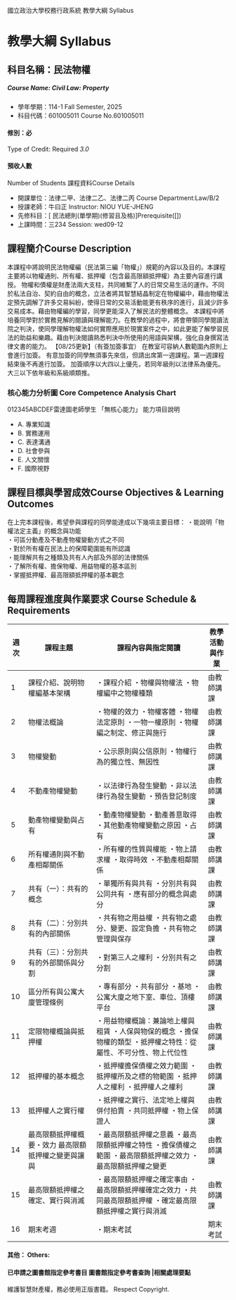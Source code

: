 國立政治大學校務行政系統 教學大綱 Syllabus
# 教學大綱 Syllabus
##  科目名稱：民法物權 
#####  Course Name: Civil Law: Property
  * 學年學期：114-1 Fall Semester, 2025 
  * 科目代碼：601005011 Course No.601005011
#### 修別：必
Type of Credit: Required 
_3.0_
#### 預收人數
Number of Students
課程資料Course Details
  * 開課單位：法律二甲、法律二乙、法律二丙 Course Department:Law/B/2 
  * 授課老師：牛曰正 Instructor: NIOU YUE-JHENG 
  * 先修科目：[ 民法總則(單學期)(修習且及格)]Prerequisite([])
  * 上課時間：三234 Session: wed09-12
##  課程簡介Course Description
本課程中將說明民法物權編（民法第三編「物權」）規範的內容以及目的。本課程主要將以物權通則、所有權、抵押權（包含最高限額抵押權）為主要內容進行講授。
物權和債權是財產法兩大支柱，共同維繫了人的日常交易生活的運作。不同於私法自治、契約自由的概念，立法者將其智慧結晶制定在物權編中，藉由物權法定預先調解了許多交易糾紛，使得日常的交易活動能更有秩序的進行，且減少許多交易成本。藉由物權編的學習，同學更能深入了解民法的整體概念。
本課程中將培養同學對於實務見解的閱讀與理解能力。在教學的過程中，將會帶領同學閱讀法院之判決，使同學理解物權法如何實際應用於現實案件之中，如此更能了解學習民法的助益和樂趣。藉由判決閱讀熟悉判決中所使用的用語與架構，強化自身撰寫法律文書的能力。
【08/25更新】（有簽加簽事宜）
在教室可容納人數範圍內原則上會進行加簽。
有意加簽的同學無須事先來信，但請出席第一週課程。第一週課程結束後不再進行加簽。
加簽順序以大四以上優先，若同年級則以法律系為優先。大三以下依年級和系級順類推。
###  核心能力分析圖 Core Competence Analysis Chart
012345ABCDEF雷達圖老師學生
「無核心能力」 
能力項目說明
  * A. 專業知識
  * B. 實務運用
  * C. 表達溝通
  * D. 社會參與
  * E. 人文關懷
  * F. 國際視野
##  課程目標與學習成效Course Objectives & Learning Outcomes 
在上完本課程後，希望參與課程的同學能達成以下幾項主要目標：
・能說明「物權法定主義」的概念與功能  
・可區分動產及不動產物權變動方式之不同  
・對於所有權在民法上的保障範圍能有所認識  
・能理解共有之種類及共有人內部及外部的法律關係  
・了解所有權、擔保物權、用益物權的基本區別  
・掌握抵押權、最高限額抵押權的基本觀念
##  每周課程進度與作業要求 Course Schedule & Requirements
週次 |  課程主題 |  課程內容與指定閱讀 |  教學活動與作業  
---|---|---|---  
1 |  課程介紹、說明物權編基本架構 |  ・課程介紹 ・物權與物權法 ・物權編中之物權種類 |  由教師講課  
2 |  物權法概論 |  ・物權的效力 ・物權客體 ・物權法定原則 ・一物一權原則 ・物權編之制定、修正與施行 |  由教師講課  
3 |  物權變動 |  ・公示原則與公信原則 ・物權行為的獨立性、無因性 |  由教師講課  
4 |  不動產物權變動 |  ・以法律行為發生變動 ・非以法律行為發生變動 ・預告登記制度 |  由教師講課  
5 |  動產物權變動與占有 |  ・動產物權變動 ・動產善意取得 ・其他動產物權變動之原因 ・占有 |  由教師講課  
6 |  所有權通則與不動產相鄰關係 |  ・所有權的性質與權能 ・物上請求權 ・取得時效 ・不動產相鄰關係 |  由教師講課  
7 |  共有（一）：共有的概念 |  ・單獨所有與共有 ・分別共有與公同共有 ・應有部分的概念與處分 |  由教師講課  
8 |  共有（二）：分別共有的內部關係 |  ・共有物之用益權 ・共有物之處分、變更、設定負擔 ・共有物之管理與保存 |  由教師講課  
9 |  共有（三）：分別共有的外部關係與分割 |  ・對第三人之權利 ・分別共有之分割 |  由教師講課  
10 |  區分所有與公寓大廈管理條例 |  ・專有部分 ・共有部分 ・基地 ・公寓大廈之地下室、車位、頂樓平台 |  由教師講課  
11 |  定限物權概論與抵押權 |  ・用益物權概論：兼論地上權與租賃 ・人保與物保的概念 ・擔保物權的類型 ・抵押權之特性：從屬性、不可分性、物上代位性 |  由教師講課  
12 |  抵押權的基本概念 |  ・抵押權擔保債權之效力範圍 ・抵押權所及之標的物範圍 ・抵押人之權利 ・抵押權人之權利 |  由教師講課  
13 |  抵押權人之實行權 |  ・抵押權之實行、法定地上權與併付拍賣 ・共同抵押權 ・物上保證人 |  由教師講課  
14 |  最高限額抵押權概要・效力 最高限額抵押權之變更與讓與 |  ・最高限額抵押權之意義 ・最高限額抵押權之特性 ・擔保債權之範圍 ・最高限額抵押權之效力 ・最高限額抵押權之變更 |  由教師講課  
15 |  最高限額抵押權之確定、實行與消滅 |  ・最高限額抵押權之確定事由 ・最高限額抵押權確定之效力 ・共同最高限額抵押權 ・確定最高限額抵押權之實行與消滅 |  由教師講課  
16 |  期末考週 |  ・期末考試 |  期末考試  
####  其他： Others:
####  已申請之圖書館指定參考書目  圖書館指定參考書查詢 |相關處理要點
維護智慧財產權，務必使用正版書籍。 Respect Copyright.